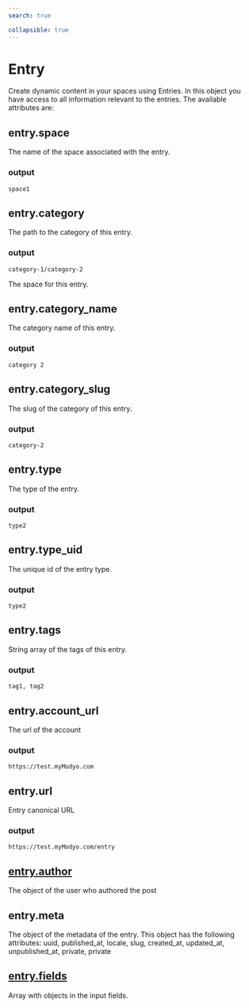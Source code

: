 ```yaml
---
search: true

collapsible: true
---
```


# Entry

Create dynamic content in your spaces using Entries. In this object you have access to all information relevant to the entries. The available attributes are:

## entry.space

The name of the space associated with the entry.

### output
```space1```

## entry.category

The path to the category of this entry.

### output
```category-1/category-2```

The space for this entry.

## entry.category_name

The category name of this entry.

### output
```category 2```

## entry.category_slug

The slug of the category of this entry.

### output
```category-2```

## entry.type

The type of the entry.

### output

```type2```

## entry.type_uid

The unique id of the entry type.

### output

```type2```

## entry.tags

String array of the tags of this entry.

### output

```tag1, tag2```

## entry.account_url

The url of the account

### output

```https://test.myModyo.com```

## entry.url

Entry canonical URL

### output

```https://test.myModyo.com/entry```

## [entry.author](./user)

The object of the user who authored the post

## entry.meta

The object of the metadata of the entry. This object has the following attributes: uuid, published_at, locale, slug, created_at, updated_at, unpublished_at, private, private

## [entry.fields](./field)

Array with objects in the input fields.
